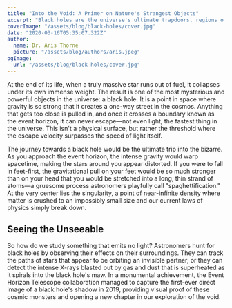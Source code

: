 ```yaml
---
title: "Into the Void: A Primer on Nature's Strangest Objects"
excerpt: "Black holes are the universe's ultimate trapdoors, regions of spacetime where gravity is so intense that nothing can escape. Born from collapsed stars, these cosmic enigmas warp reality itself and challenge our understanding of physics. Let's explore what lies beyond the event horizon."
coverImage: "/assets/blog/black-holes/cover.jpg"
date: "2020-03-16T05:35:07.322Z"
author:
  name: Dr. Aris Thorne
  picture: "/assets/blog/authors/aris.jpeg"
ogImage:
  url: "/assets/blog/black-holes/cover.jpg"
---
```


At the end of its life, when a truly massive star runs out of fuel, it collapses under its own immense weight. The result is one of the most mysterious and powerful objects in the universe: a black hole. It is a point in space where gravity is so strong that it creates a one-way street in the cosmos. Anything that gets too close is pulled in, and once it crosses a boundary known as the event horizon, it can never escape—not even light, the fastest thing in the universe. This isn't a physical surface, but rather the threshold where the escape velocity surpasses the speed of light itself.

The journey towards a black hole would be the ultimate trip into the bizarre. As you approach the event horizon, the intense gravity would warp spacetime, making the stars around you appear distorted. If you were to fall in feet-first, the gravitational pull on your feet would be so much stronger than on your head that you would be stretched into a long, thin strand of atoms—a gruesome process astronomers playfully call "spaghettification." At the very center lies the singularity, a point of near-infinite density where matter is crushed to an impossibly small size and our current laws of physics simply break down.

## Seeing the Unseeable

So how do we study something that emits no light? Astronomers hunt for black holes by observing their effects on their surroundings. They can track the paths of stars that appear to be orbiting an invisible partner, or they can detect the intense X-rays blasted out by gas and dust that is superheated as it spirals into the black hole's maw. In a monumental achievement, the Event Horizon Telescope collaboration managed to capture the first-ever direct image of a black hole's shadow in 2019, providing visual proof of these cosmic monsters and opening a new chapter in our exploration of the void.
